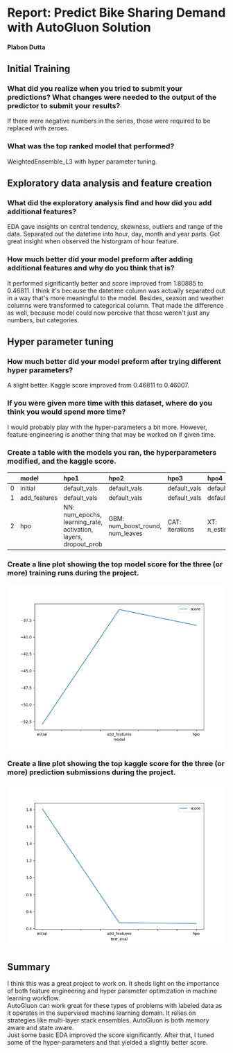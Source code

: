 # Report: Predict Bike Sharing Demand with AutoGluon Solution
#### Plabon Dutta

## Initial Training
### What did you realize when you tried to submit your predictions? What changes were needed to the output of the predictor to submit your results?
If there were negative numbers in the series, those were required to be replaced with zeroes.

### What was the top ranked model that performed?
WeightedEnsemble_L3 with hyper parameter tuning.

## Exploratory data analysis and feature creation
### What did the exploratory analysis find and how did you add additional features?
EDA gave insights on central tendency, skewness, outliers and range of the data.
Separated out the datetime into hour, day, month and year parts. Got great insight when observed the historgram of hour feature.

### How much better did your model preform after adding additional features and why do you think that is?
It performed significantly better and score improved from 1.80885 to 0.46811. I think it's because the datetime column was actually separated out in a way that's more meaningful to the model. Besides, season and weather columns were transformed to categorical column. That made the difference as well, because model could now perceive that those weren't just any numbers, but categories.

## Hyper parameter tuning
### How much better did your model preform after trying different hyper parameters?
A slight better. Kaggle score improved from 0.46811 to 0.46007.


### If you were given more time with this dataset, where do you think you would spend more time?
I would probably play with the hyper-parameters a bit more. 
However, feature engineering is another thing that may be worked on if given time.

### Create a table with the models you ran, the hyperparameters modified, and the kaggle score.
|    | model        | hpo1                                                            | hpo2                             | hpo3            | hpo4             |   score |
|---:|:-------------|:----------------------------------------------------------------|:---------------------------------|:----------------|:-----------------|--------:|
|  0 | initial      | default_vals                                                    | default_vals                     | default_vals    | default_vals     | 1.80885 |
|  1 | add_features | default_vals                                                    | default_vals                     | default_vals    | default_vals     | 0.46811 |
|  2 | hpo          | NN: num_epochs, learning_rate, activation, layers, dropout_prob | GBM: num_boost_round, num_leaves | CAT: iterations | XT: n_estimators | 0.46007 |

### Create a line plot showing the top model score for the three (or more) training runs during the project.

![model_train_score.png](img/model_train_score.png)

### Create a line plot showing the top kaggle score for the three (or more) prediction submissions during the project.

![model_test_score.png](img/model_test_score.png)

## Summary
I think this was a great project to work on. 
It sheds light on the importance of both feature engineering and hyper parameter optimization in machine learning workflow.
<br>
AutoGluon can work great for these types of problems with labeled data as it operates 
in the supervised machine learning domain. It relies on strategies like multi-layer stack ensembles.
AutoGluon is both memory aware and state aware.
<br>
Just some basic EDA improved the score significantly. After that, I tuned some of the hyper-parameters and 
that yielded a slightly better score.